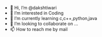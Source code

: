 - 👋 Hi, I’m @dakshtiwari
- 👀 I’m interested in Coding
- 🌱 I’m currently learning c,c++,python,java
- 💞️ I’m looking to collaborate on ...
- 📫 How to reach me by mail

<!---
dakshtiwari/dakshtiwari is a ✨ special ✨ repository because its `README.md` (this file) appears on your GitHub profile.
You can click the Preview link to take a look at your changes.
--->
